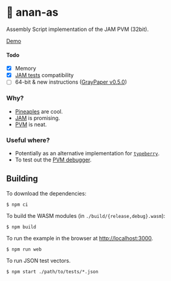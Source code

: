 # 🍍 anan-as

Assembly Script implementation of the JAM PVM (32bit).

[Demo](https://todr.me/anan-as)

#### Todo

- [x] Memory
- [x] [JAM tests](https://github.com/w3f/jamtestvectors/pull/3) compatibility
- [ ] 64-bit & new instructions ([GrayPaper v0.5.0](https://graypaper.fluffylabs.dev))

### Why?

- [Pineaples](https://en.wikipedia.org/wiki/Ananas) are cool.
- [JAM](https://graypaper.com/) is promising.
- [PVM](https://github.com/paritytech/polkavm) is neat.


### Useful where?

- Potentially as an alternative implementation for [`typeberry`](https://github.com/fluffylabs).
- To test out the [PVM debugger](https://pvm.fluffylabs.dev).

## Building

To download the dependencies:
```
$ npm ci
```

To build the WASM modules (in `./build/{release,debug}.wasm`):

```
$ npm build
```

To run the example in the browser at [http://localhost:3000](http://localhost:3000).

```
$ npm run web
```

To run JSON test vectors.

```
$ npm start ./path/to/tests/*.json
```
